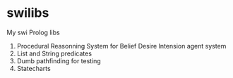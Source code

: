 # swilibs
My swi Prolog libs

1. Procedural Reasonning System for Belief Desire Intension agent system
2. List and String predicates 
3. Dumb pathfinding for testing
4. Statecharts
